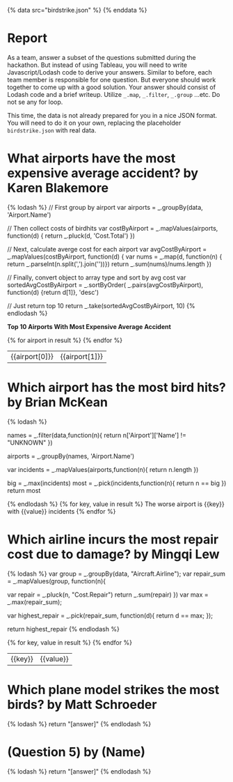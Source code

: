 {% data src="birdstrike.json" %}
{% enddata %}

# Report

As a team, answer a subset of the questions submitted during the hackathon.
But instead of using Tableau, you will need to write Javascript/Lodash code
to derive your answers. Similar to before, each team member is responsible for
one question. But everyone should work together to come up with a good solution.
Your answer should consist of Lodash code and a brief writeup.
Utilize `_.map`, `_.filter`, `_.group` ...etc. Do not se any for loop.

This time, the data is not already prepared for you in a nice JSON format. You
will need to do it on your own, replacing the placeholder `birdstrike.json` with
real data.

# What airports have the most expensive average accident? by Karen Blakemore

{% lodash %}
// First group by airport
var airports = _.groupBy(data, 'Airport.Name')

// Then collect costs of birdhits
var costByAirport = _.mapValues(airports, function(d) {
    return _.pluck(d, 'Cost.Total')
})

// Next, calculate averge cost for each airport
var avgCostByAirport = _.mapValues(costByAirport, function(d) {
	var nums = _.map(d, function(n) {
        return _.parseInt(n.split(',').join(''))})
	return _.sum(nums)/nums.length
})

// Finally, convert object to array type and sort by avg cost
var sortedAvgCostByAirport = 
    _.sortByOrder(
        _.pairs(avgCostByAirport),
        function(d) {return d[1]},
        'desc')

// Just return top 10
return _.take(sortedAvgCostByAirport, 10)
{% endlodash %}

<p><b>Top 10 Airports With Most Expensive Average Accident</b></p>
<table>
{% for airport in result %}
    <tr>
        <td>{{airport[0]}}</td>
        <td>{{airport[1]}}</td>
    </tr>
{% endfor %}
</table>

# Which airport has the most bird hits? by Brian McKean
{% lodash %}

names = _.filter(data,function(n){
	return n['Airport']['Name'] != "UNKNOWN"
})

airports = _.groupBy(names, 'Airport.Name')

var incidents  = _.mapValues(airports,function(n){
    return  n.length
})

big = _.max(incidents)
most = _.pick(incidents,function(n){
	return n == big
})
return most

{% endlodash %}
{% for key, value in result %}
	The worse airport is {{key}} with {{value}} incidents
{% endfor %}

# Which airline incurs the most repair cost due to damage? by Mingqi Lew

{% lodash %}
var group = _.groupBy(data, "Aircraft.Airline");
var repair_sum = _.mapValues(group, function(n){

   var repair = _.pluck(n, "Cost.Repair")
   return _.sum(repair)
})
var max = _.max(repair_sum);

var highest_repair =  _.pick(repair_sum, function(d){
   return d == max;
});

return highest_repair 
{% endlodash %}

<table>
{% for key, value in result %}
    <tr>
        <td>{{key}}</td>
        <td>{{value}}</td>
    </tr>
{% endfor %}
</table>

# Which plane model strikes the most birds? by Matt Schroeder

{% lodash %}
return "[answer]"
{% endlodash %}

# (Question 5) by (Name)

{% lodash %}
return "[answer]"
{% endlodash %}

